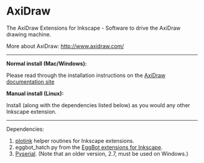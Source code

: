 # AxiDraw
The AxiDraw Extensions for Inkscape - Software to drive the AxiDraw drawing machine.

More about AxiDraw:  http://www.axidraw.com/

---------


**Normal install (Mac/Windows):**

Please read through the installation instructions on the [AxiDraw documentation site](http://wiki.evilmadscientist.com/Axidraw_Software_Installation)

**Manual install (Linux):**

Install (along with the dependencies listed below) as you would any other Inkscape extension.


---------
Dependencies:

1. [plotink](https://github.com/evil-mad/plotink) helper routines for Inkscape extensions.
2. eggbot_hatch.py from the [EggBot extensions for Inkscape](https://github.com/evil-mad/EggBot/).
3. [Pyserial](https://pypi.python.org/pypi/pyserial). (Note that an older version, 2.7, must be used on Windows.)
